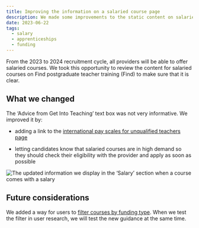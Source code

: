 ```yaml
---
title: Improving the information on a salaried course page
description: We made some improvements to the static content on salaried course pages to make it more informative
date: 2023-06-22
tags:
  - salary
  - apprenticeships
  - funding
---
```


From the 2023 to 2024 recruitment cycle, all providers will be able to offer salaried courses. We took this opportunity to review the content for salaried courses on Find postgraduate teacher training (Find) to make sure that it is clear.

## What we changed

The ‘Advice from Get Into Teaching’ text box was not very informative. We improved it by:

- adding a link to the [international pay scales for unqualified teachers page](https://www.gov.uk/government/publications/national-pay-scales-for-eligible-teaching-and-education-jobs/national-pay-scales-for-eligible-teaching-and-education-leadership-occupation-codes)

- letting candidates know that salaried courses are in high demand so they should check their eligibility with the provider and apply as soon as possible

![The updated information we display in the ‘Salary’ section when a course comes with a salary](salaried-course-content-1.png)

## Future considerations

We added a way for users to [filter courses by funding type](find-teacher-training/filtering-courses-by-funding-type/). When we test the filter in user research, we will test the new guidance at the same time.
